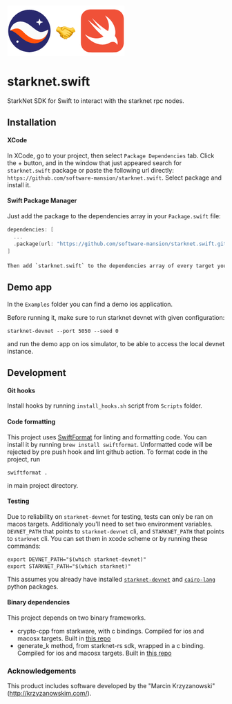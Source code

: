![alt text](logo.png)

# starknet.swift
StarkNet SDK for Swift to interact with the starknet rpc nodes.

## Installation

#### XCode
In XCode, go to your project, then select `Package Dependencies` tab. Click the + button, and in the window that just appeared search for `starknet.swift` package or paste the following url directly: `https://github.com/software-mansion/starknet.swift`. Select package and install it.

#### Swift Package Manager

Just add the package to the dependencies array in your `Package.swift` file:
```Swift
dependencies: [
  ...
  .package(url: "https://github.com/software-mansion/starknet.swift.git", from: "0.1.0")
]

Then add `starknet.swift` to the dependencies array of every target you want to use the package in.
```
## Demo app
In the `Examples` folder you can find a demo ios application.

Before running it, make sure to run starknet devnet with given configuration:
```
starknet-devnet --port 5050 --seed 0
```
and run the demo app on ios simulator, to be able to access the local devnet instance.

## Development

#### Git hooks
Install hooks by running `install_hooks.sh` script from `Scripts` folder.

#### Code formatting
This project uses [SwiftFormat](https://github.com/nicklockwood/SwiftFormat) for linting and formatting code. You can install it by running `brew install swiftformat`. Unformatted code will be rejected by pre push hook and lint github action. To format code in the project, run
```
swiftformat .
```
in main project directory.

#### Testing
Due to reliability on `starknet-devnet` for testing, tests can only be ran on macos targets. Additionaly you'll need to set two environment variables.
`DEVNET_PATH` that points to `starknet-devnet` cli, and `STARKNET_PATH` that points to `starknet` cli. You can set them in xcode scheme or by running these
commands:

```
export DEVNET_PATH="$(which starknet-devnet)"
export STARKNET_PATH="$(which starknet)"
```
This assumes you already have installed [`starknet-devnet`](https://github.com/Shard-Labs/starknet-devnet) and [`cairo-lang`](https://www.cairo-lang.org/docs/quickstart.html) python packages.

#### Binary dependencies
This project depends on two binary frameworks.
- crypto-cpp from starkware, with c bindings. Compiled for ios and macosx targets. Built in [this repo](https://github.com/software-mansion-labs/crypto-cpp-swift)
- generate_k method, from starknet-rs sdk, wrapped in a c binding. Compiled for ios and macosx targets. Built in [this repo](https://github.com/bartekryba/starknet-rs-c-bindings)

### Acknowledgements
This product includes software developed by the "Marcin Krzyzanowski" (http://krzyzanowskim.com/).
